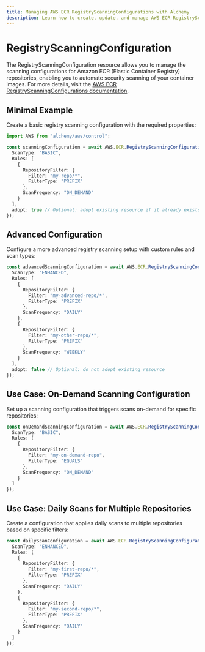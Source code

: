 ```yaml
---
title: Managing AWS ECR RegistryScanningConfigurations with Alchemy
description: Learn how to create, update, and manage AWS ECR RegistryScanningConfigurations using Alchemy Cloud Control.
---
```


# RegistryScanningConfiguration

The RegistryScanningConfiguration resource allows you to manage the scanning configurations for Amazon ECR (Elastic Container Registry) repositories, enabling you to automate security scanning of your container images. For more details, visit the [AWS ECR RegistryScanningConfigurations documentation](https://docs.aws.amazon.com/ecr/latest/userguide/).

## Minimal Example

Create a basic registry scanning configuration with the required properties:

```ts
import AWS from "alchemy/aws/control";

const scanningConfiguration = await AWS.ECR.RegistryScanningConfiguration("basicScanningConfig", {
  ScanType: "BASIC",
  Rules: [
    {
      RepositoryFilter: {
        Filter: "my-repo/*",
        FilterType: "PREFIX"
      },
      ScanFrequency: "ON_DEMAND"
    }
  ],
  adopt: true // Optional: adopt existing resource if it already exists
});
```

## Advanced Configuration

Configure a more advanced registry scanning setup with custom rules and scan types:

```ts
const advancedScanningConfiguration = await AWS.ECR.RegistryScanningConfiguration("advancedScanningConfig", {
  ScanType: "ENHANCED",
  Rules: [
    {
      RepositoryFilter: {
        Filter: "my-advanced-repo/*",
        FilterType: "PREFIX"
      },
      ScanFrequency: "DAILY"
    },
    {
      RepositoryFilter: {
        Filter: "my-other-repo/*",
        FilterType: "PREFIX"
      },
      ScanFrequency: "WEEKLY"
    }
  ],
  adopt: false // Optional: do not adopt existing resource
});
```

## Use Case: On-Demand Scanning Configuration

Set up a scanning configuration that triggers scans on-demand for specific repositories:

```ts
const onDemandScanningConfiguration = await AWS.ECR.RegistryScanningConfiguration("onDemandScanningConfig", {
  ScanType: "BASIC",
  Rules: [
    {
      RepositoryFilter: {
        Filter: "my-on-demand-repo",
        FilterType: "EQUALS"
      },
      ScanFrequency: "ON_DEMAND"
    }
  ]
});
```

## Use Case: Daily Scans for Multiple Repositories

Create a configuration that applies daily scans to multiple repositories based on specific filters:

```ts
const dailyScanConfiguration = await AWS.ECR.RegistryScanningConfiguration("dailyScanConfig", {
  ScanType: "ENHANCED",
  Rules: [
    {
      RepositoryFilter: {
        Filter: "my-first-repo/*",
        FilterType: "PREFIX"
      },
      ScanFrequency: "DAILY"
    },
    {
      RepositoryFilter: {
        Filter: "my-second-repo/*",
        FilterType: "PREFIX"
      },
      ScanFrequency: "DAILY"
    }
  ]
});
```